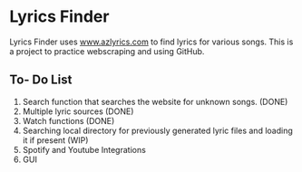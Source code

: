 # **Lyrics Finder**

Lyrics Finder uses www.azlyrics.com to find lyrics for various songs. This is a project to practice webscraping and using GitHub. 

## To- Do List 
1. Search function that searches the website for unknown songs. (DONE)
2. Multiple lyric sources (DONE)
3. Watch functions (DONE)
4. Searching local directory for previously generated lyric files and loading it if present (WIP)
6. Spotify and Youtube Integrations
7. GUI 
